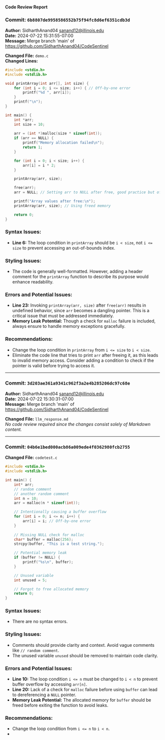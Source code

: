 #### Code Review Report

### Commit: `6b8807de9958586552b75f94fc8d6ef6351cdb3d`
**Author:** SidharthAnand04 <sanand12@illinois.edu>  
**Date:** 2024-07-22 15:31:55-07:00  
**Message:** Merge branch 'main' of https://github.com/SidharthAnand04/CodeSentinel  

**Changed File:** `demo.c`  
**Changed Lines:**
```c
#include <stdio.h>
#include <stdlib.h>

void printArray(int arr[], int size) {
    for (int i = 0; i <= size; i++) { // Off-by-one error
        printf("%d ", arr[i]);
    }
    printf("\n");
}

int main() {
    int *arr;
    int size = 10;
    
    arr = (int *)malloc(size * sizeof(int));
    if (arr == NULL) {
        printf("Memory allocation failed\n");
        return 1;
    }

    for (int i = 0; i < size; i++) {
        arr[i] = i * 2;
    }

    printArray(arr, size);

    free(arr);
    arr = NULL; // Setting arr to NULL after free, good practice but often forgotten

    printf("Array values after free:\n");
    printArray(arr, size); // Using freed memory

    return 0;
}
```

### Syntax Issues:
- **Line 6:** The loop condition in `printArray` should be `i < size`, not `i <= size` to prevent accessing an out-of-bounds index.

### Styling Issues:
- The code is generally well-formatted. However, adding a header comment for the `printArray` function to describe its purpose would enhance readability.

### Errors and Potential Issues:
- **Line 23:** Invoking `printArray(arr, size)` after `free(arr)` results in undefined behavior, since `arr` becomes a dangling pointer. This is a critical issue that must be addressed immediately.
- **Memory Leak Potential:** Though a check for `malloc` failure is included, always ensure to handle memory exceptions gracefully.

### Recommendations:
- Change the loop condition in `printArray` from `i <= size` to `i < size`.
- Eliminate the code line that tries to print `arr` after freeing it, as this leads to invalid memory access. Consider adding a condition to check if the pointer is valid before trying to access it.

---

### Commit: `3d203ae361a9341c962f3a2e4b285206dc97c68e`
**Author:** SidharthAnand04 <sanand12@illinois.edu>  
**Date:** 2024-07-22 15:30:31-07:00  
**Message:** Merge branch 'main' of https://github.com/SidharthAnand04/CodeSentinel  

**Changed File:** `llm_response.md`  
*No code review required since the changes consist solely of Markdown content.*

---

### Commit: `04b6e1bed000acb86a009ede4f0362980fcb2755`
**Changed File:** `codetest.c`
```c
#include <stdio.h>
#include <stdlib.h>

int main() {
    int* arr;
    // random comment
    // another random comment
    int n = 10;
    arr = malloc(n * sizeof(int));

    // Intentionally causing a buffer overflow
    for (int i = 0; i <= n; i++) {
        arr[i] = i; // Off-by-one error
    }
    
    // Missing NULL check for malloc
    char* buffer = malloc(256);
    strcpy(buffer, "This is a test string.");

    // Potential memory leak
    if (buffer != NULL) {
        printf("%s\n", buffer);
    }

    // Unused variable
    int unused = 5;

    // Forgot to free allocated memory
    return 0;
}
```

### Syntax Issues:
- There are no syntax errors.

### Styling Issues:
- Comments should provide clarity and context. Avoid vague comments like `// random comment`.
- The unused variable `unused` should be removed to maintain code clarity.

### Errors and Potential Issues:
- **Line 10:** The loop condition `i <= n` must be changed to `i < n` to prevent buffer overflow by accessing `arr[n]`.
- **Line 20:** Lack of a check for `malloc` failure before using `buffer` can lead to dereferencing a `NULL` pointer.
- **Memory Leak Potential:** The allocated memory for `buffer` should be freed before exiting the function to avoid leaks.

### Recommendations:
- Change the loop condition from `i <= n` to `i < n`.
-
